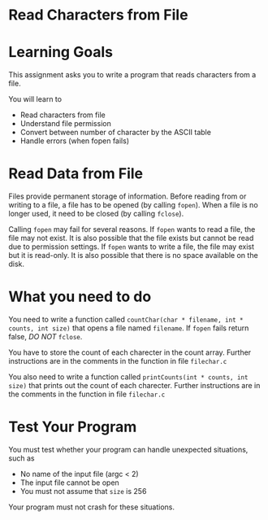 # Read Characters from File

Learning Goals 
==============

This assignment asks you to write a program that reads characters from a file.

You will learn to
* Read characters from file
* Understand file permission
* Convert between number of character by the ASCII table
* Handle errors (when fopen fails)

Read Data from File
===================

Files provide permanent storage of information. Before reading from or
writing to a file, a file has to be opened (by calling `fopen`). When
a file is no longer used, it need to be closed (by calling `fclose`).

Calling `fopen` may fail for several reasons. If `fopen` wants to read
a file, the file may not exist. It is also possible that the file
exists but cannot be read due to permission settings. If `fopen` wants
to write a file, the file may exist but it is read-only. It is also
possible that there is no space available on the disk.

What you need to do
===================

You need to write a function called `countChar(char * filename, int *
counts, int size)` that opens a file named `filename`. If `fopen` fails
return false, *DO NOT* `fclose`.

You have to store the count of each
charecter in the count array. Further instructions are in the comments
in the function in file `filechar.c`

You also need to write a function called `printCounts(int * counts,
int size)` that prints out the count of each charecter.  Further
instructions are in the comments in the function in file `filechar.c`

Test Your Program
=================

You must test whether your program can handle unexpected situations, such as

* No name of the input file (argc < 2)
* The input file cannot be open
* You must not assume that `size` is 256

Your program must not crash for these situations.
